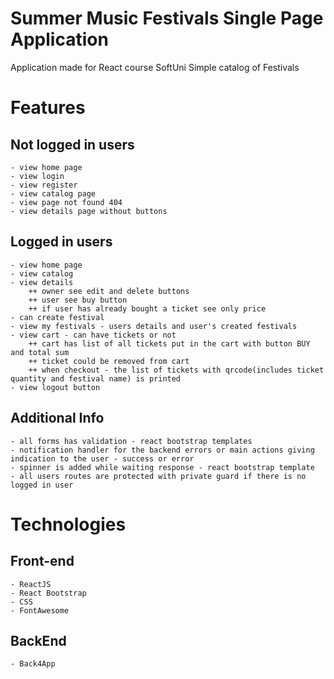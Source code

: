 # Summer Music Festivals Single Page Application
Application made for React course SoftUni
Simple catalog of Festivals

# Features

## Not logged in users
    - view home page
    - view login
    - view register
    - view catalog page
    - view page not found 404
    - view details page without buttons

## Logged in users
    - view home page
    - view catalog
    - view details 
        ++ owner see edit and delete buttons
        ++ user see buy button
        ++ if user has already bought a ticket see only price
    - can create festival
    - view my festivals - users details and user's created festivals
    - view cart - can have tickets or not
        ++ cart has list of all tickets put in the cart with button BUY and total sum
        ++ ticket could be removed from cart
        ++ when checkout - the list of tickets with qrcode(includes ticket quantity and festival name) is printed
    - view logout button

## Additional Info

    - all forms has validation - react bootstrap templates
    - notification handler for the backend errors or main actions giving indication to the user - success or error
    - spinner is added while waiting response - react bootstrap template
    - all users routes are protected with private guard if there is no logged in user

# Technologies

## Front-end

    - ReactJS
    - React Bootstrap
    - CSS
    - FontAwesome

## BackEnd

    - Back4App 
